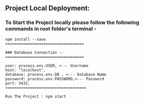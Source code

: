 ## Project Local Deployment:
### To Start the Project locally please follow the following commands in root folder's terminal -
```
npm install --save
===================================

### Database Connection :-
===================================

user: process.env.USER, <--- Username
host: "localhost",
database: process.env.DB , <--- Database Name
password: process.env.PASSWORD,<--- Password
port: 5432,
====================================

Run The Project : npm start

